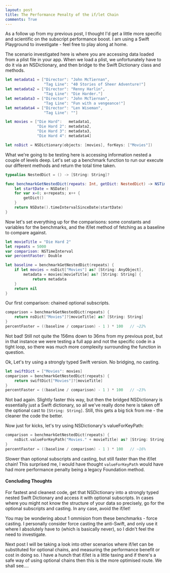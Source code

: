 ```yaml
---
layout: post
title: The Performance Penalty of the if/let Chain
comments: True
---
```


As a follow up from my previous post, I thought I'd get a little more specific and scientific on the subscript performance boost. I am using a Swift Playground to investigate - feel free to play along at home.

The scenario investigated here is where you are accessing data loaded from a plist file in your app. When we load a plist, we unfortunately have to do it via an NSDictionary, and then bridge to the Swift Dictionary class and methods.

```swift
let metadata1 = ["Director": "John McTiernan",
                 "Tag Line": "40 Stories of Sheer Adventure!"]
let metadata2 = ["Director": "Renny Harlin",
                 "Tag Line": "Die Harder."]
let metadata3 = ["Director": "John McTiernan",
                 "Tag Line": "Fun with a vengeance!"]
let metadata4 = ["Director": "Len Wiseman",
                 "Tag Line": ""]

let movies = ["Die Hard":   metadata1,
              "Die Hard 2": metadata2,
              "Die Hard 3": metadata3,
              "Die Hard 4": metadata4]

let nsDict = NSDictionary(objects: [movies], forKeys: ["Movies"])
```

What we're going to be testing here is accessing information nested a couple of levels deep. Let's set up a benchmark function to run our execute our different methods and return the total time taken.

```swift
typealias NestedDict = () -> [String: String]?

func benchmarkGetNestedDict(repeats: Int, getDict: NestedDict) -> NSTimeInterval {
    let startDate = NSDate()
    for var x=0; x<repeats; x++ {
        getDict()
    }
    return NSDate().timeIntervalSinceDate(startDate)
}
```

Now let's set everything up for the comparisons: some constants and variables for the benchmarks, and the if/let method of fetching as a baseline to compare against.

```swift
let movieTitle = "Die Hard 2"
let repeats = 5000
var comparison: NSTimeInterval
var percentFaster: Double

let baseline = benchmarkGetNestedDict(repeats) {
    if let movies = nsDict["Movies"] as? [String: AnyObject],
        metadata = movies[movieTitle] as? [String: String] {
            return metadata
    }
    return nil
}
```

Our first comparison: chained optional subscripts.

```swift
comparison = benchmarkGetNestedDict(repeats) {
    return nsDict["Movies"]?[movieTitle] as? [String: String]
}
percentFaster = ((baseline / comparison) - 1 ) * 100   // ~22%
```

Not bad! Still not quite the 156ms down to 36ms from my previous post, but in that instance we were testing a full app and not the specific code in a tight loop, so there was much more complexity surrounding the function in question.

Ok, Let's try using a strongly typed Swift version. No bridging, no casting.

```swift
let swiftDict = ["Movies": movies]
comparison = benchmarkGetNestedDict(repeats) {
    return swiftDict["Movies"]?[movieTitle]
}
percentFaster = ((baseline / comparison) - 1 ) * 100   // ~23%
```

Not bad again. Slightly faster this way, but then the bridged NSDictionary is essentially just a Swift dictionary, so all we've really done here is taken off the optional cast to ```[String: String]```. Still, this gets a big tick from me - the cleaner the code the better.

Now just for kicks, let's try using NSDictionary's valueForKeyPath:

```swift
comparison = benchmarkGetNestedDict(repeats) {
    nsDict.valueForKeyPath("Movies." + movieTitle) as? [String: String]
}
percentFaster = ((baseline / comparison) - 1 ) * 100   // ~16%
```

Slower than optional subscripts and casting, but still faster than the if/let chain! This surprised me, I would have thought ```valueForKeyPath``` would have had more performance penalty being a legacy Foundation method.

#### Concluding Thoughts

For fastest and cleanest code, get that NSDictionary into a strongly typed nested Swift Dictionary and access it with optional subscripts. In cases where you might not know the structure of your data so precisely, go for the optional subscripts and casting. In any case, avoid the if/let!

You may be wondering about 1 ommision from these benchmarks - force casting. I personally consider force casting the anti-Swift, and only use it where I absolutely have to (which is basically never), so I didn't feel the need to investigate.

Next post I will be taking a look into other scenarios where if/let can be substituted for optional chains, and measuring the performance benefit or cost in doing so. I have a hunch that if/let is a little taxing and if there's a safe way of using optional chains then this is the more optimised route. We shall see....
